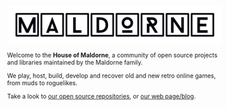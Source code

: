<p align="center">
  <img width="500" alt="maldorne logo" src="/profile/logo.svg">
</p>

Welcome to the **House of Maldorne**, a community of open source projects and libraries maintained by the Maldorne family.

We play, host, build, develop and recover old and new retro online games, from muds to roguelikes.

Take a look to [our open source repositories](https://github.com/orgs/maldorne/repositories), or [our web page/blog](https://maldorne.org/).
